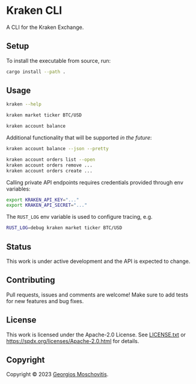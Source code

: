# Kraken CLI

A CLI for the Kraken Exchange.

## Setup

To install the executable from source, run:

```sh
cargo install --path .
```

## Usage

```sh
kraken --help

kraken market ticker BTC/USD

kraken account balance
```

Additional functionality that will be supported _in the future_:

```sh
kraken account balance --json --pretty

kraken account orders list --open
kraken account orders remove ...
kraken account orders create ...
```

Calling private API endpoints requires credentials provided through env
variables:

```sh
export KRAKEN_API_KEY="..."
export KRAKEN_API_SECRET="..."
```

The `RUST_LOG` env variable is used to configure tracing, e.g.

```sh
RUST_LOG=debug kraken market ticker BTC/USD
```

## Status

This work is under active development and the API is expected to change.

## Contributing

Pull requests, issues and comments are welcome! Make sure to add tests for new
features and bug fixes.

## License

This work is licensed under the Apache-2.0 License. See
[LICENSE.txt](LICENSE.txt) or <https://spdx.org/licenses/Apache-2.0.html> for
details.

## Copyright

Copyright © 2023 [Georgios Moschovitis](https://gmosx.ninja).
